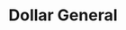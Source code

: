 ---
title: "Dollar General"
url: /amarillo/dollar-general-east-amarillo-boulevard/
shop: Kramladen
---